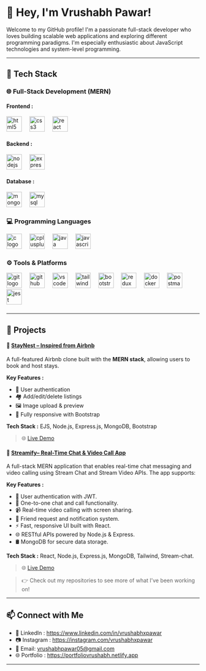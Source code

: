 # 👋 Hey, I'm Vrushabh Pawar!

Welcome to my GitHub profile! I'm a passionate full-stack developer who loves building scalable web applications and exploring different programming paradigms. I'm especially enthusiastic about JavaScript technologies and system-level programming.

---

## 🚀 Tech Stack

### 🌐 Full-Stack Development (MERN)

<h4>Frontend :</h4>
<div align="left">
  <img src="https://skillicons.dev/icons?i=html" height="40" alt="html5 logo"  />
  <img width="12" />
  <img src="https://skillicons.dev/icons?i=css" height="40" alt="css3 logo"  />
  <img width="12" />
  <img src="https://skillicons.dev/icons?i=react" height="40" alt="react logo"  />
</div>

<h4>Backend :</h4>
<div align="left">
  <img src="https://skillicons.dev/icons?i=nodejs" height="40" alt="nodejs logo"  />
  <img width="12" />
  <img src="https://skillicons.dev/icons?i=express" height="40" alt="express logo"  />
</div>

<h4>Database : </h4>
<div align="left">
  <img src="https://skillicons.dev/icons?i=mongodb" height="40" alt="mongodb logo"  />
  <img width="12" />
  <img src="https://skillicons.dev/icons?i=mysql" height="40" alt="mysql logo"  />
</div>

### 💻 Programming Languages
<div align="left">
  <img src="https://skillicons.dev/icons?i=c" height="40" alt="c logo"  />
  <img width="12" />
  <img src="https://skillicons.dev/icons?i=cpp" height="40" alt="cplusplus logo"  />
  <img width="12" />
  <img src="https://skillicons.dev/icons?i=java" height="40" alt="java logo"  />
  <img width="12" />
  <img src="https://skillicons.dev/icons?i=js" height="40" alt="javascript logo"  />
</div>

### ⚙️ Tools & Platforms
<div align="left">
  <img src="https://skillicons.dev/icons?i=git" height="40" alt="git logo"  />
  <img width="12" />
  <img src="https://skillicons.dev/icons?i=github" height="40" alt="github logo"  />
  <img width="12" />
  <img src="https://skillicons.dev/icons?i=vscode" height="40" alt="vscode logo"  />
  <img width="12" />
  <img src="https://skillicons.dev/icons?i=tailwind" height="40" alt="tailwindcss logo"  />
  <img width="12" />
  <img src="https://skillicons.dev/icons?i=bootstrap" height="40" alt="bootstrap logo"  />
  <img width="12" />
  <img src="https://skillicons.dev/icons?i=redux" height="40" alt="redux logo"  />
  <img width="12" />
  <img src="https://skillicons.dev/icons?i=docker" height="40" alt="docker logo"  />
   <img width="12" />
  <img src="https://skillicons.dev/icons?i=postman" height="40" alt="postman logo"  />
  <img width="12" />
  <img src="https://skillicons.dev/icons?i=jest" height="40" alt="jest logo"  />
</div>
</div>

###

---

## 📂 Projects

#### 🏡 [StayNest – Inspired from Airbnb](https://github.com/vrushabhxpawar/StayNest)
A full-featured Airbnb clone built with the **MERN stack**, allowing users to book and host stays.

**Key Features :**
- 🔐 User authentication
- 🏘️ Add/edit/delete listings
- 🖼️ Image upload & preview
- 📱 Fully responsive with Bootstrap

**Tech Stack :** EJS, Node.js, Express.js, MongoDB, Bootstrap

> 🌐 [Live Demo](https://staynest-ngkk.onrender.com/listing)


#### 🏡 [Streamify– Real-Time Chat & Video Call App](https://github.com/vrushabhxpawar/streamify)
A full-stack MERN application that enables real-time chat messaging and video calling using Stream Chat and Stream
Video APIs. The app supports:

**Key Features :**
- 🔐 User authentication with JWT.
- 💬 One-to-one chat and call functionality.
- 📹 Real-time video calling with screen sharing.
- 👥 Friend request and notification system.
- ⚡ Fast, responsive UI built with React.
- 🌐 RESTful APIs powered by Node.js & Express.
- 🛢 MongoDB for secure data storage.

**Tech Stack :** React, Node.js, Express.js, MongoDB, Tailwind, Stream-chat.

> 🌐 [Live Demo](https://streamify-oj1f.onrender.com)


> 👉 Check out my repositories to see more of what I’ve been working on!

---

## 📫 Connect with Me

- 💼 LinkedIn : https://www.linkedin.com/in/vrushabhxpawar
- 📷 Instagram : https://instagram.com/vrushabhxpawar
- 📧 Email: vrushabhpawar05@gmail.com
- 🌐 Portfolio : https://portfoliovrushabh.netlify.app

---



